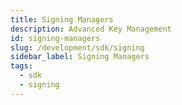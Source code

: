 ```yaml
---
title: Signing Managers
description: Advanced Key Management
id: signing-managers
slug: /development/sdk/signing
sidebar_label: Signing Managers
tags:
  - sdk
  - signing
---
```

